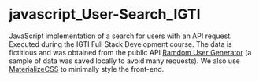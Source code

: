 # javascript_User-Search_IGTI
JavaScript implementation of a search for users with an API request. Executed during the IGTI Full Stack Development course.
The data is fictitious and was obtained from the public API [Ramdom User Generator](https://randomuser.me/) (a sample of data was saved locally to avoid many requests).
We also use [MaterializeCSS](https://materializecss.com/) to minimally style the front-end.
